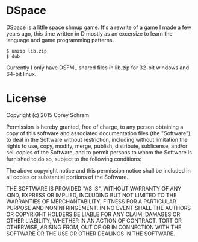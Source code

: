 # DSpace

DSpace is a little space shmup game. It's a rewrite of a game I made a few years ago, this time written in D mostly as an excersize to learn the language and game programming patterns.

```
$ unzip lib.zip
$ dub
```

Currently I only have DSFML shared files in lib.zip for 32-bit windows and 64-bit linux.

# License

Copyright (c) 2015 Corey Schram

Permission is hereby granted, free of charge, to any person obtaining a copy
of this software and associated documentation files (the "Software"), to deal
in the Software without restriction, including without limitation the rights
to use, copy, modify, merge, publish, distribute, sublicense, and/or sell
copies of the Software, and to permit persons to whom the Software is
furnished to do so, subject to the following conditions:

The above copyright notice and this permission notice shall be included in
all copies or substantial portions of the Software.

THE SOFTWARE IS PROVIDED "AS IS", WITHOUT WARRANTY OF ANY KIND, EXPRESS OR
IMPLIED, INCLUDING BUT NOT LIMITED TO THE WARRANTIES OF MERCHANTABILITY,
FITNESS FOR A PARTICULAR PURPOSE AND NONINFRINGEMENT. IN NO EVENT SHALL THE
AUTHORS OR COPYRIGHT HOLDERS BE LIABLE FOR ANY CLAIM, DAMAGES OR OTHER
LIABILITY, WHETHER IN AN ACTION OF CONTRACT, TORT OR OTHERWISE, ARISING FROM,
OUT OF OR IN CONNECTION WITH THE SOFTWARE OR THE USE OR OTHER DEALINGS IN
THE SOFTWARE.